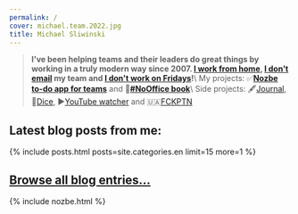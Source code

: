 ```yaml
---
permalink: /
cover: michael.team.2022.jpg
title: Michael Sliwinski
---
```


> **I've been helping teams and their leaders do great things by working in a truly modern way since 2007. [I work from home](/nooffice-best), [I don't email](/emailban/) my team and [I don't work on Fridays](/tgif/)!**\\
> My projects: ✅**[Nozbe to-do app for teams](/nozbe/)** and 📖**[#NoOffice book](/nooffice/)**\\
> Side projects: 🖋[Journal](/journal/), 🎲[Dice](/dice/), ▶️[YouTube watcher](/yt/) and 🇺🇦[FCKPTN](/fckptn/)

## Latest blog posts from me:

{% include posts.html posts=site.categories.en limit=15 more=1 %}

## [Browse all blog entries…](/archive/)

{% include nozbe.html %}